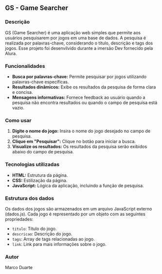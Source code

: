 ## GS - Game Searcher

### Descrição
GS (Game Searcher) é uma aplicação web simples que permite aos usuários pesquisarem por jogos em uma base de dados. A pesquisa é realizada por palavras-chave, considerando o título, descrição e tags dos jogos. Esse projeto foi desenvilvido durante a imersão Dev fornecido pela Alura.

### Funcionalidades
* **Busca por palavras-chave:** Permite pesquisar por jogos utilizando palavras-chave específicas.
* **Resultados dinâmicos:** Exibe os resultados da pesquisa de forma clara e concisa.
* **Mensagens informativas:** Fornece feedback ao usuário quando a pesquisa não encontra resultados ou quando o campo de pesquisa está vazio.

### Como usar
1. **Digite o nome do jogo:** Insira o nome do jogo desejado no campo de pesquisa.
2. **Clique em "Pesquisar":** Clique no botão para iniciar a busca.
3. **Visualize os resultados:** Os resultados da pesquisa serão exibidos abaixo do campo de pesquisa.

### Tecnologias utilizadas
* **HTML:** Estrutura da página.
* **CSS:** Estilização da página.
* **JavaScript:** Lógica da aplicação, incluindo a função de pesquisa.

### Estrutura dos dados
Os dados dos jogos são armazenados em um arquivo JavaScript externo (dados.js). Cada jogo é representado por um objeto com as seguintes propriedades:
* `titulo`: Título do jogo.
* `descricao`: Descrição do jogo.
* `tags`: Array de tags relacionadas ao jogo.
* `link`: Link para mais informações sobre o jogo.

### Autor
Marco Duarte
